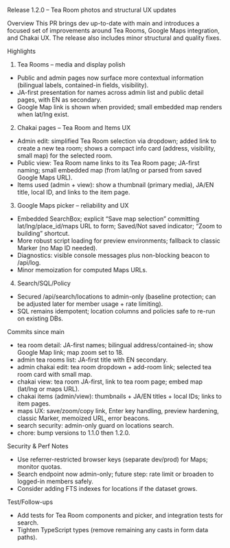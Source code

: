 Release 1.2.0 – Tea Room photos and structural UX updates

Overview
This PR brings dev up-to-date with main and introduces a focused set of improvements around Tea Rooms, Google Maps integration, and Chakai UX. The release also includes minor structural and quality fixes.

Highlights
1) Tea Rooms – media and display polish
- Public and admin pages now surface more contextual information (bilingual labels, contained-in fields, visibility).
- JA-first presentation for names across admin list and public detail pages, with EN as secondary.
- Google Map link is shown when provided; small embedded map renders when lat/lng exist.

2) Chakai pages – Tea Room and Items UX
- Admin edit: simplified Tea Room selection via dropdown; added link to create a new tea room; shows a compact info card (address, visibility, small map) for the selected room.
- Public view: Tea Room name links to its Tea Room page; JA-first naming; small embedded map (from lat/lng or parsed from saved Google Maps URL).
- Items used (admin + view): show a thumbnail (primary media), JA/EN title, local ID, and links to the item page.

3) Google Maps picker – reliability and UX
- Embedded SearchBox; explicit “Save map selection” committing lat/lng/place_id/maps URL to form; Saved/Not saved indicator; “Zoom to building” shortcut.
- More robust script loading for preview environments; fallback to classic Marker (no Map ID needed).
- Diagnostics: visible console messages plus non-blocking beacon to /api/log.
- Minor memoization for computed Maps URLs.

4) Search/SQL/Policy
- Secured /api/search/locations to admin-only (baseline protection; can be adjusted later for member usage + rate limiting).
- SQL remains idempotent; location columns and policies safe to re-run on existing DBs.

Commits since main
- tea room detail: JA-first names; bilingual address/contained-in; show Google Map link; map zoom set to 18.
- admin tea rooms list: JA-first title with EN secondary.
- admin chakai edit: tea room dropdown + add-room link; selected tea room card with small map.
- chakai view: tea room JA-first, link to tea room page; embed map (lat/lng or maps URL).
- chakai items (admin/view): thumbnails + JA/EN titles + local IDs; links to item pages.
- maps UX: save/zoom/copy link, Enter key handling, preview hardening, classic Marker, memoized URL, error beacons.
- search security: admin-only guard on locations search.
- chore: bump versions to 1.1.0 then 1.2.0.

Security & Perf Notes
- Use referrer-restricted browser keys (separate dev/prod) for Maps; monitor quotas.
- Search endpoint now admin-only; future step: rate limit or broaden to logged-in members safely.
- Consider adding FTS indexes for locations if the dataset grows.

Test/Follow-ups
- Add tests for Tea Room components and picker, and integration tests for search.
- Tighten TypeScript types (remove remaining any casts in form data paths).

